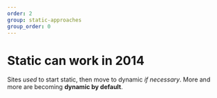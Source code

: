 ```yaml
---
order: 2
group: static-approaches
group_order: 0
---
```


# Static can work in 2014

Sites *used* to start static, then move to dynamic *if necessary*.
More and more are becoming **dynamic by default**.
